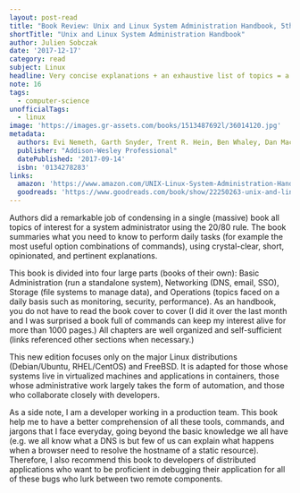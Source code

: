 ```yaml
---
layout: post-read
title: "Book Review: Unix and Linux System Administration Handbook, 5th Edition"
shortTitle: "Unix and Linux System Administration Handbook"
author: Julien Sobczak
date: '2017-12-17'
category: read
subject: Linux
headline: Very concise explanations + an exhaustive list of topics = a voluminous reference book
note: 16
tags:
  - computer-science
unofficialTags:
  - linux
image: 'https://images.gr-assets.com/books/1513487692l/36014120.jpg'
metadata:
  authors: Evi Nemeth, Garth Snyder,‎ Trent R. Hein,‎ Ben Whaley,‎ Dan Mackin
  publisher: "Addison-Wesley Professional"
  datePublished: '2017-09-14'
  isbn: '0134278283'
links:
  amazon: 'https://www.amazon.com/UNIX-Linux-System-Administration-Handbook/dp/0134277554/'
  goodreads: 'https://www.goodreads.com/book/show/22250263-unix-and-linux-system-administration-handbook'
---
```


Authors did a remarkable job of condensing in a single (massive) book all topics of interest for a system administrator using the 20/80 rule. The book summaries what you need to know to perform daily tasks (for example the most useful option combinations of commands), using crystal-clear, short, opinionated, and pertinent explanations.

This book is divided into four large parts (books of their own): Basic Administration (run a standalone system), Networking (DNS, email, SSO), Storage (file systems to manage data), and Operations (topics faced on a daily basis such as monitoring, security, performance). As an handbook, you do not have to read the book cover to cover (I did it over the last month and I was surprised a book full of commands can keep my interest alive for more than 1000 pages.) All chapters are well organized and self-sufficient (links referenced other sections when necessary.)

This new edition focuses only on the major Linux distributions (Debian/Ubuntu, RHEL/CentOS) and FreeBSD. It is adapted for those whose systems live in virtualized machines and applications in containers, those whose administrative work largely takes the form of automation, and those who collaborate closely with developers.

As a side note, I am a developer working in a production team. This book help me to have a better comprehension of all these tools, commands, and jargons that I face everyday, going beyond the basic knowledge we all have (e.g. we all know what a DNS is but few of us can explain what happens when a browser need to resolve the hostname of a static resource). Therefore, I also recommend this book to developers of distributed applications who want to be proficient in debugging their application for all of these bugs who lurk between two remote components.
